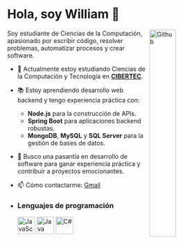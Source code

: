 # Hola, soy William 👋

<img width="35%" align="right" alt="Github" src="https://user-images.githubusercontent.com/48678280/88862734-4903af80-d201-11ea-968b-9c939d88a37c.gif" />

Soy estudiante de Ciencias de la Computación, apasionado por escribir código, resolver problemas, automatizar procesos y crear software.

- 🔭 Actualmente estoy estudiando Ciencias de la Computación y Tecnología en **[CIBERTEC](https://www.cibertec.edu.pe/)**.
- 📚 Estoy aprendiendo desarrollo web backend y tengo experiencia práctica con:
   - **Node.js** para la construcción de APIs.
   - **Spring Boot** para aplicaciones backend robustas.
   - **MongoDB**, **MySQL** y **SQL Server** para la gestión de bases de datos.
- 👯 Busco una pasantía en desarrollo de software para ganar experiencia práctica y contribuir a proyectos emocionantes.
- 📫 Cómo contactarme: [Gmail](https://mail.google.com/mail/?view=cm&fs=1&to=willycalderon019@gmail.com)

- ### Lenguajes de programación
  <img src="https://cdn.jsdelivr.net/gh/devicons/devicon/icons/javascript/javascript-original.svg" alt="JavaScript" width="40" height="40"/>
  <img src="https://cdn.jsdelivr.net/gh/devicons/devicon/icons/java/java-original.svg" alt="Java" width="40" height="40"/>
  <img src="https://cdn.jsdelivr.net/gh/devicons/devicon/icons/csharp/csharp-original.svg" alt="C#" width="40" height="40"/>



